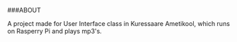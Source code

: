 ###ABOUT

A project made for User Interface class in Kuressaare Ametikool, which runs on Rasperry Pi and plays mp3's.
